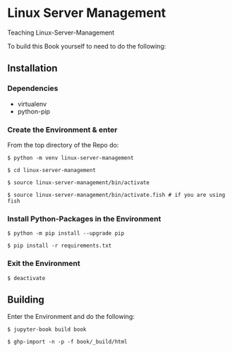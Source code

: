 # Linux Server Management

Teaching Linux-Server-Management

To build this Book yourself to need to do the following:

## Installation

### Dependencies
* virtualenv
* python-pip

### Create the Environment & enter

From the top directory of the Repo do:

```
$ python -m venv linux-server-management

$ cd linux-server-management

$ source linux-server-management/bin/activate

$ source linux-server-management/bin/activate.fish # if you are using fish
```

### Install Python-Packages in the Environment

```
$ python -m pip install --upgrade pip

$ pip install -r requirements.txt
```

### Exit the Environment

```
$ deactivate
```

## Building

Enter the Environment and do the following:

```
$ jupyter-book build book

$ ghp-import -n -p -f book/_build/html
```
